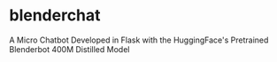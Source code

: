 # blenderchat
A Micro Chatbot Developed in Flask with the HuggingFace's Pretrained Blenderbot 400M Distilled Model
